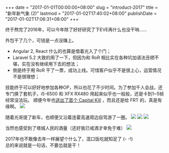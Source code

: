 +++
date = "2017-01-01T00:00:00+08:00"
slug = "introduct-2017"
title = "新年新气象 (2)"
lastmod = "2017-01-02T17:40:02+08:00"
publishDate = "2017-01-02T17:06:31+08:00"
+++

终于熬完了2016年，可以今年除了好好研究了下EVE再什么也没干呐……

外包干了几个，可钱是一点没赚上。

- Angular 2, React 什么的也算是借着光入了个门；
- Laravel 5.2 大致的用了一下，但因为和 RoR 相比实在各种坑加语法丑陋不堪，实在没有继续用下去的想法；
- 倒是终于用 RoR 干了一票，成功上线。可惜客户似乎不是很上心，运营情况不是很理想；

技能终于可以好好地参加各种OP，所以也花了不少时间。为了参加千人会战，还专门换了套机子，i5-6500 和 XFX RX480 用起来似乎也一般般，还是卡到1~5帧经常没法玩。
顺便今年也[送出了首个 Capital Kill](https://zkillboard.com/kill/58663100/) ，而且还是给 FRT 的，真是有缘啊。
![](http://7xqvtj.com1.z0.glb.clouddn.com/uploads/files/234/2016.10.13.19.31.23.png?imageMogr/thumbnail/750x%3E)

随着光哥提了新车，也顺便又沿着连霍高速周边自驾游了一圈。
![](http://7xqvtj.com1.z0.glb.clouddn.com/uploads/files/254/56A40ED9-6736-44AA-A7BF-89314CC7C9E1.JPG?imageMogr/thumbnail/750x%3E)
![](http://7xqvtj.com1.z0.glb.clouddn.com/uploads/files/264/62118994-25F5-407F-8B7E-EF2FD530B29E.JPG?imageMogr/thumbnail/750x%3E)
![](http://7xqvtj.com1.z0.glb.clouddn.com/uploads/files/274/BF1AFC72-4953-4E41-8F8E-FB94CB7A865D.JPG?imageMogr/thumbnail/750x%3E)

当然也感受到了塔城人民的酒量（还好我已戒酒才幸免于难）
![](http://7xqvtj.com1.z0.glb.clouddn.com/uploads/files/284/1443BAD6-6BD1-4EBF-9B74-A38633C32CAB.JPG?imageMogr/thumbnail/750x%3E)

2017年也不敢像去年一样展望个什么了，混口饭吃就知足了 (- -!)  
总的来说就是一句话，不要怂就是干！
